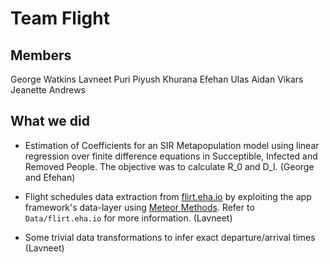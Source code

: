# Team Flight

## Members

George Watkins
Lavneet Puri
Piyush Khurana
Efehan Ulas
Aidan Vikars
Jeanette Andrews

## What we did

- Estimation of Coefficients for an SIR Metapopulation model using linear regression over finite difference equations in Succeptible, Infected and Removed People. The objective was to calculate R_0 and D_I. (George and Efehan)

- Flight schedules data extraction from [flirt.eha.io](https://flirt.eha.io/) by exploiting the app framework's data-layer using [Meteor Methods](https://guide.meteor.com/methods.html). Refer to `Data/flirt.eha.io` for more information. (Lavneet)
- Some trivial data transformations to infer exact departure/arrival times (Lavneet)
